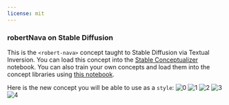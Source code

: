 ```yaml
---
license: mit
---
```

### robertNava on Stable Diffusion
This is the `<robert-nava>` concept taught to Stable Diffusion via Textual Inversion. You can load this concept into the [Stable Conceptualizer](https://colab.research.google.com/github/huggingface/notebooks/blob/main/diffusers/stable_conceptualizer_inference.ipynb) notebook. You can also train your own concepts and load them into the concept libraries using [this notebook](https://colab.research.google.com/github/huggingface/notebooks/blob/main/diffusers/sd_textual_inversion_training.ipynb).

Here is the new concept you will be able to use as a `style`:
![<robert-nava> 0](https://huggingface.co/sd-concepts-library/robertnava/resolve/main/concept_images/1.jpeg)
![<robert-nava> 1](https://huggingface.co/sd-concepts-library/robertnava/resolve/main/concept_images/0.jpeg)
![<robert-nava> 2](https://huggingface.co/sd-concepts-library/robertnava/resolve/main/concept_images/4.jpeg)
![<robert-nava> 3](https://huggingface.co/sd-concepts-library/robertnava/resolve/main/concept_images/2.jpeg)
![<robert-nava> 4](https://huggingface.co/sd-concepts-library/robertnava/resolve/main/concept_images/3.jpeg)

